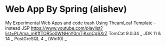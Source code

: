 # Web App By Spring (alishev)
My Experimental Web Apps and code trash
Using TheamLeaf Template - instead JSP
https://www.youtube.com/playlist?list=PLAma_mKffTOR5o0WNHnY0mTjKxnCgSXrZ
TomCat 9.0.34 _ 
JDK 11 & 14 _ 
PostGreSQL 4 _ 
(Win10) _ 
